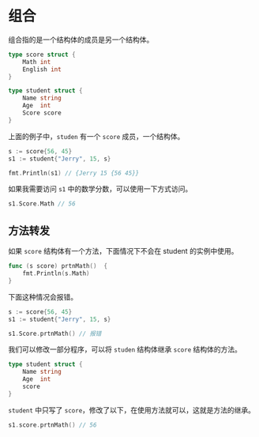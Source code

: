 # 组合

组合指的是一个结构体的成员是另一个结构体。

```go
type score struct {
	Math int
	English int
}

type student struct {
	Name string
	Age  int
	Score score
}
```

上面的例子中，`studen` 有一个 `score` 成员，一个结构体。

```go
s := score{56, 45}
s1 := student{"Jerry", 15, s}

fmt.Println(s1) // {Jerry 15 {56 45}}
```

如果我需要访问 `s1` 中的数学分数，可以使用一下方式访问。

```go
s1.Score.Math // 56
```

## 方法转发

如果 `score` 结构体有一个方法，下面情况下不会在 student 的实例中使用。

```go
func (s score) prtnMath()  {
	fmt.Println(s.Math)
}
```

下面这种情况会报错。

```go
s := score{56, 45}
s1 := student{"Jerry", 15, s}

s1.Score.prtnMath() // 报错
```

我们可以修改一部分程序，可以将 `studen` 结构体继承 `score` 结构体的方法。

```go
type student struct {
	Name string
	Age  int
	score
}
```

`student` 中只写了 `score`，修改了以下，在使用方法就可以，这就是方法的继承。

```go
s1.score.prtnMath() // 56
```
